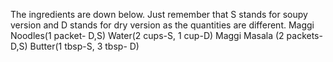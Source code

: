 The ingredients are down below. Just remember that S stands for soupy version and D stands for dry version as the quantities are different. 
Maggi Noodles(1 packet- D,S)
Water(2 cups-S, 1 cup-D)
Maggi Masala (2 packets- D,S)
Butter(1 tbsp-S, 3 tbsp- D)